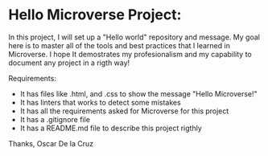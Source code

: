 # Hello Microverse Project:

In this project, I will set up a "Hello world" repository and message. My goal here is to master all of the tools and best practices that I learned in Microverse. 
I hope It demostrates my profesionalism and my capability to document any project in a rigth way!

Requirements:
- It has files like .html, and .css to show the message "Hello Microverse!"
- It has linters that works to detect some mistakes
- It has all the requirements asked for Microverse for this project
- It has a .gitignore file
- It has a README.md file to describe this project rigthly


Thanks,
Oscar De la Cruz